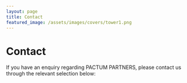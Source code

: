 ```yaml
---
layout: page
title: Contact 
featured_image: /assets/images/covers/tower1.png
---
```


# Contact

If you have an enquiry regarding PACTUM PARTNERS, please contact us through the relevant selection below:

<!-- Calendly inline widget begin -->
<div class="calendly-inline-widget" data-url="https://calendly.com/calvoelhauge?hide_landing_page_details=1&text_color=4e4e4e" style="min-width:320px;height:630px;"></div>
<script type="text/javascript" src="https://assets.calendly.com/assets/external/widget.js" async></script>
<!-- Calendly inline widget end -->
